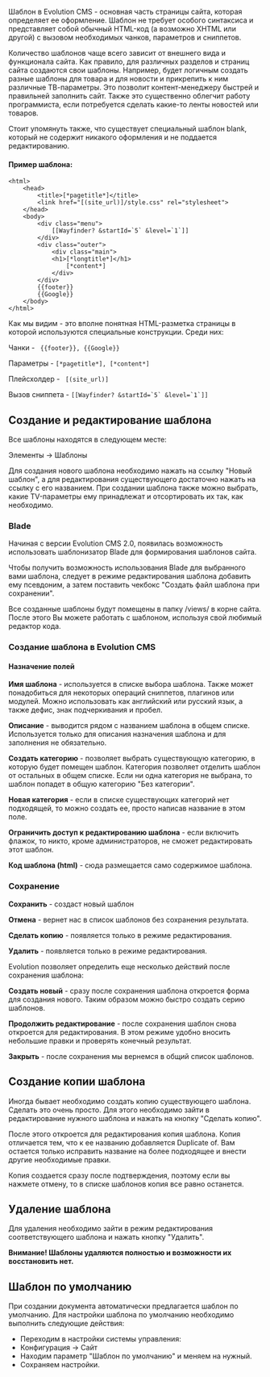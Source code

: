 Шаблон в Evolution CMS - основная часть страницы сайта, которая определяет ее оформление. Шаблон не требует особого синтаксиса и представляет собой обычный HTML-код (а возможно XHTML или другой) с вызовом необходимых чанков, параметров и сниппетов.

Количество шаблонов чаще всего зависит от внешнего вида и функционала сайта. Как правило, для различных разделов и страниц сайта создаются свои шаблоны. Например, будет логичным создать разные шаблоны для товара и для новости и прикрепить к ним различные ТВ-параметры. Это позволит контент-менеджеру быстрей и правильней заполнить сайт. Также это существенно облегчит работу программиста, если потребуется сделать какие-то ленты новостей или товаров.

Стоит упомянуть также, что существует специальный шаблон blank, который не содержит никакого оформления и не поддается редактированию.

#### Пример шаблона:
````
<html>
    <head>
        <title>[*pagetitle*]</title>
        <link href="[(site_url)]/style.css" rel="stylesheet">
    </head>
    <body>
        <div class="menu">
            [[Wayfinder? &startId=`5` &level=`1`]]
        </div>
        <div class="outer">
            <div class="main">
            <h1>[*longtitle*]</h1>
                [*content*]
            </div>
        </div>
        {{footer}}
        {{Google}}
    </body>
</html>
````

Как мы видим - это вполне понятная HTML-разметка страницы в которой используются специальные конструкции. Среди них:

Чанки - ```` {{footer}}, {{Google}}````

Параметры - ````[*pagetitle*], [*content*]````

Плейсхолдер - ````  [(site_url)] ````

Вызов сниппета - ````[[Wayfinder? &startId=`5` &level=`1`]]````

## Создание и редактирование шаблона

Все шаблоны находятся в следующем месте:

Элементы → Шаблоны

Для создания нового шаблона необходимо нажать на ссылку "Новый шаблон", а для редактирования существующего достаточно нажать на ссылку с его названием.
При создании шаблона также можно выбрать, какие TV-параметры ему принадлежат и отсортировать их так, как необходимо.

### Blade

Начиная с версии Evolution CMS 2.0, появилась возможность использовать шаблонизатор Blade для формирования шаблонов сайта.

Чтобы получить возможность использования Blade для выбранного вами шаблона, следует в режиме редактирования шаблона добавить ему псевдоним, а затем поставить чекбокс "Создать файл шаблона при сохранении".

Все созданные шаблоны будут помещены в папку /views/ в корне сайта. После этого Вы можете работать с шаблоном, используя свой любимый редактор кода.

### Создание шаблона в Evolution CMS

#### Назначение полей

**Имя шаблона** - используется в списке выбора шаблона. Также может понадобиться для некоторых операций сниппетов, плагинов или модулей. Можно использовать как английский или русский язык, а также дефис, знак подчеркивания и пробел.

**Описание** - выводится рядом с названием шаблона в общем списке. Используется только для описания назначения шаблона и для заполнения не обязательно.

**Создать категорию** - позволяет выбрать существующую категорию, в которую будет помещен шаблон. Категория позволяет отделить шаблон от остальных в общем списке. Если ни одна категория не выбрана, то шаблон попадет в общую категорию "Без категории".

**Новая категория** - если в списке существующих категорий нет подходящей, то можно создать ее, просто написав название в этом поле.

**Ограничить доступ к редактированию шаблона** - если включить флажок, то никто, кроме администраторов, не сможет редактировать этот шаблон.

**Код шаблона (html)** - сюда размещается само содержимое шаблона.

### Сохранение

**Сохранить** - создаст новый шаблон

**Отмена** - вернет нас в список шаблонов без сохранения результата.

**Сделать копию** - появляется только в режиме редактирования.

**Удалить** - появляется только в режиме редактирования.

Evolution позволяет определить еще несколько действий после сохранения шаблона:

**Создать новый** - сразу после сохранения шаблона откроется форма для создания нового. Таким образом можно быстро создать серию шаблонов.

**Продолжить редактирование** - после сохранения шаблон снова откроется для редактирования. В этом режиме удобно вносить небольшие правки и проверять конечный результат.

**Закрыть** - после сохранения мы вернемся в общий список шаблонов.

## Создание копии шаблона

Иногда бывает необходимо создать копию существующего шаблона. Сделать это очень просто. Для этого необходимо зайти в редактирование нужного шаблона и нажать на кнопку "Сделать копию".

После этого откроется для редактирования копия шаблона. Копия отличается тем, что к ее названию добавляется Duplicate of. Вам остается только исправить название на более подходящее и внести другие необходимые правки.

Копия создается сразу после подтверждения, поэтому если вы нажмете отмену, то в списке шаблонов копия все равно останется.

## Удаление шаблона

Для удаления необходимо зайти в режим редактирования соответствующего шаблона и нажать кнопку "Удалить".

**Внимание! Шаблоны удаляются полностью и возможности их восстановить нет.**

## Шаблон по умолчанию

При создании документа автоматически предлагается шаблон по умолчанию. Для настройки шаблона по умолчанию необходимо выполнить следующие действия:

- Переходим в настройки системы управления:
- Конфигурация → Сайт
- Находим параметр "Шаблон по умолчанию" и меняем на нужный.
- Сохраняем настройки.

